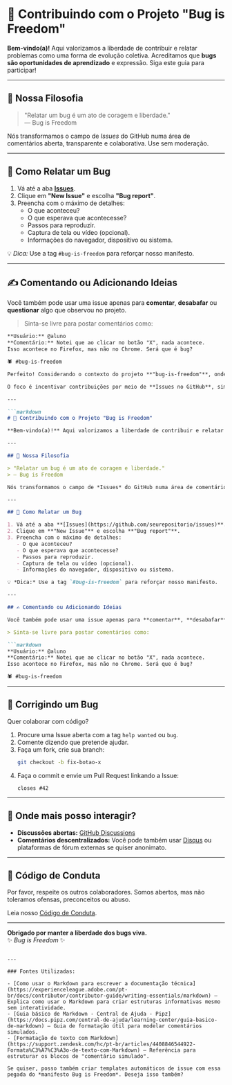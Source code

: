 # 🤖 Contribuindo com o Projeto "Bug is Freedom"

**Bem-vindo(a)!** Aqui valorizamos a liberdade de contribuir e relatar problemas como uma forma de evolução coletiva. Acreditamos que **bugs são oportunidades de aprendizado** e expressão. Siga este guia para participar!

---

## 📣 Nossa Filosofia

> "Relatar um bug é um ato de coragem e liberdade."  
> — Bug is Freedom

Nós transformamos o campo de *Issues* do GitHub numa área de comentários aberta, transparente e colaborativa. Use sem moderação.

---

## 🐞 Como Relatar um Bug

1. Vá até a aba **[Issues](https://github.com/seurepositorio/issues)**.
2. Clique em **"New Issue"** e escolha **"Bug report"**.
3. Preencha com o máximo de detalhes:
   - O que aconteceu?
   - O que esperava que acontecesse?
   - Passos para reproduzir.
   - Captura de tela ou vídeo (opcional).
   - Informações do navegador, dispositivo ou sistema.

💡 *Dica:* Use a tag `#bug-is-freedom` para reforçar nosso manifesto.

---

## ✍️ Comentando ou Adicionando Ideias

Você também pode usar uma issue apenas para **comentar**, **desabafar** ou **questionar** algo que observou no projeto.

> Sinta-se livre para postar comentários como:

```markdown
**Usuário:** @aluno
**Comentário:** Notei que ao clicar no botão "X", nada acontece.  
Isso acontece no Firefox, mas não no Chrome. Será que é bug?

🕷️ #bug-is-freedom

Perfeito! Considerando o contexto do projeto **"bug-is-freedom"**, onde se valoriza a liberdade de relatar bugs de forma aberta, transparente e interativa, aqui está um exemplo de `CONTRIBUTING.md` adaptado à proposta.

O foco é incentivar contribuições por meio de **Issues no GitHub**, simulando uma área de comentários aberta ao estilo "wiki + fórum", mesmo usando Markdown, que é limitado em interatividade.

---

```markdown
# 🤖 Contribuindo com o Projeto "Bug is Freedom"

**Bem-vindo(a)!** Aqui valorizamos a liberdade de contribuir e relatar problemas como uma forma de evolução coletiva. Acreditamos que **bugs são oportunidades de aprendizado** e expressão. Siga este guia para participar!

---

## 📣 Nossa Filosofia

> "Relatar um bug é um ato de coragem e liberdade."  
> — Bug is Freedom

Nós transformamos o campo de *Issues* do GitHub numa área de comentários aberta, transparente e colaborativa. Use sem moderação.

---

## 🐞 Como Relatar um Bug

1. Vá até a aba **[Issues](https://github.com/seurepositorio/issues)**.
2. Clique em **"New Issue"** e escolha **"Bug report"**.
3. Preencha com o máximo de detalhes:
   - O que aconteceu?
   - O que esperava que acontecesse?
   - Passos para reproduzir.
   - Captura de tela ou vídeo (opcional).
   - Informações do navegador, dispositivo ou sistema.

💡 *Dica:* Use a tag `#bug-is-freedom` para reforçar nosso manifesto.

---

## ✍️ Comentando ou Adicionando Ideias

Você também pode usar uma issue apenas para **comentar**, **desabafar** ou **questionar** algo que observou no projeto.

> Sinta-se livre para postar comentários como:

```markdown
**Usuário:** @aluno  
**Comentário:** Notei que ao clicar no botão "X", nada acontece.  
Isso acontece no Firefox, mas não no Chrome. Será que é bug?

🕷️ #bug-is-freedom
```

---

## 🧪 Corrigindo um Bug

Quer colaborar com código?

1. Procure uma Issue aberta com a tag `help wanted` ou `bug`.
2. Comente dizendo que pretende ajudar.
3. Faça um fork, crie sua branch:
   ```bash
   git checkout -b fix-botao-x
   ```
4. Faça o commit e envie um Pull Request linkando a Issue:
   ```
   closes #42
   ```

---

## 📢 Onde mais posso interagir?

- **Discussões abertas:** [GitHub Discussions](https://github.com/seurepositorio/discussions)
- **Comentários descentralizados:** Você pode também usar [Disqus](https://disqus.com/) ou plataformas de fórum externas se quiser anonimato.

---

## 🤝 Código de Conduta

Por favor, respeite os outros colaboradores. Somos abertos, mas não toleramos ofensas, preconceitos ou abuso.

Leia nosso [Código de Conduta](./CODE_OF_CONDUCT.md).

---

**Obrigado por manter a liberdade dos bugs viva.**  
✨ *Bug is Freedom* ✨
```

---

### Fontes Utilizadas:

- [Como usar o Markdown para escrever a documentação técnica](https://experienceleague.adobe.com/pt-br/docs/contributor/contributor-guide/writing-essentials/markdown) – Explica como usar o Markdown para criar estruturas informativas mesmo sem interatividade.
- [Guia básico de Markdown - Central de Ajuda - Pipz](https://docs.pipz.com/central-de-ajuda/learning-center/guia-basico-de-markdown) – Guia de formatação útil para modelar comentários simulados.
- [Formatação de texto com Markdown](https://support.zendesk.com/hc/pt-br/articles/4408846544922-Formata%C3%A7%C3%A3o-de-texto-com-Markdown) – Referência para estruturar os blocos de "comentário simulado".

Se quiser, posso também criar templates automáticos de issue com essa pegada do *manifesto Bug is Freedom*. Deseja isso também?
